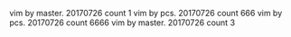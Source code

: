 vim by master. 20170726 count 1
vim by pcs. 20170726 count 666
vim by pcs. 20170726 count 6666
vim by master. 20170726 count 3
